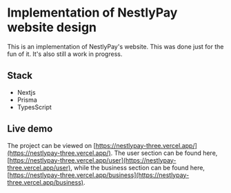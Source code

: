 # Implementation of NestlyPay website design

This is an implementation of NestlyPay's website. This was done just for the fun of it. It's also still a work in progress.

## Stack

- Nextjs
- Prisma
- TypesScript

## Live demo

The project can be viewed on [https://nestlypay-three.vercel.app/](https://nestlypay-three.vercel.app/). The user section can be found here, [https://nestlypay-three.vercel.app/user](https://nestlypay-three.vercel.app/user), while the business section can be found here, [https://nestlypay-three.vercel.app/business](https://nestlypay-three.vercel.app/business).
